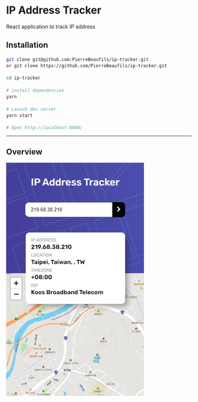 # IP Address Tracker


React application to track IP address

Installation
--------------------


```sh
git clone git@github.com:PierreBeaufils/ip-tracker.git
or git clone https://github.com/PierreBeaufils/ip-tracker.git

cd ip-tracker

# install dependencies
yarn 

# Launch dev server
yarn start 

# Open http://localhost:8080/
```


---

Overview
-------------------------------------------

![resultat](./src/images/preview.jpg)
